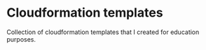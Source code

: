 # Cloudformation templates
Collection of cloudformation templates that I created for education purposes.
